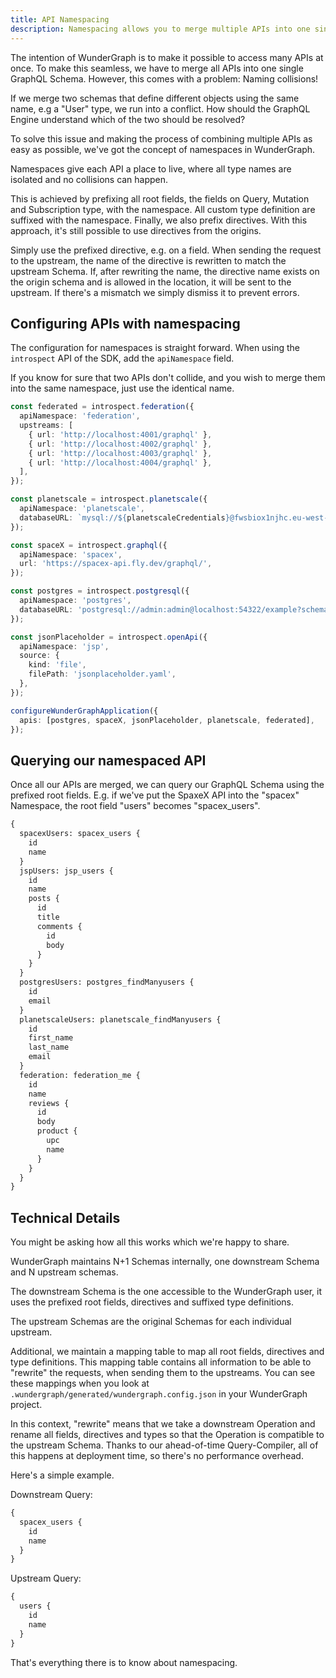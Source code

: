 ```yaml
---
title: API Namespacing
description: Namespacing allows you to merge multiple APIs into one single GraphQL Schema.
---
```


The intention of WunderGraph is to make it possible to access many APIs at once.
To make this seamless, we have to merge all APIs into one single GraphQL Schema.
However, this comes with a problem: Naming collisions!

If we merge two schemas that define different objects using the same name, e.g a "User" type,
we run into a conflict. How should the GraphQL Engine understand which of the two should be resolved?

To solve this issue and making the process of combining multiple APIs as easy as possible,
we've got the concept of namespaces in WunderGraph.

Namespaces give each API a place to live,
where all type names are isolated and no collisions can happen.

This is achieved by prefixing all root fields, the fields on Query, Mutation and Subscription type,
with the namespace. All custom type definition are suffixed with the namespace.
Finally, we also prefix directives. With this approach,
it's still possible to use directives from the origins.

Simply use the prefixed directive, e.g. on a field.
When sending the request to the upstream, the name of the directive is rewritten to match the upstream Schema.
If, after rewriting the name, the directive name exists on the origin schema and is allowed in the location,
it will be sent to the upstream.
If there's a mismatch we simply dismiss it to prevent errors.

## Configuring APIs with namespacing

The configuration for namespaces is straight forward.
When using the `introspect` API of the SDK,
add the `apiNamespace` field.

If you know for sure that two APIs don't collide, and you wish to merge them into the same namespace,
just use the identical name.

```typescript
const federated = introspect.federation({
  apiNamespace: 'federation',
  upstreams: [
    { url: 'http://localhost:4001/graphql' },
    { url: 'http://localhost:4002/graphql' },
    { url: 'http://localhost:4003/graphql' },
    { url: 'http://localhost:4004/graphql' },
  ],
});

const planetscale = introspect.planetscale({
  apiNamespace: 'planetscale',
  databaseURL: `mysql://${planetscaleCredentials}@fwsbiox1njhc.eu-west-3.psdb.cloud/test?sslaccept=strict`,
});

const spaceX = introspect.graphql({
  apiNamespace: 'spacex',
  url: 'https://spacex-api.fly.dev/graphql/',
});

const postgres = introspect.postgresql({
  apiNamespace: 'postgres',
  databaseURL: 'postgresql://admin:admin@localhost:54322/example?schema=public',
});

const jsonPlaceholder = introspect.openApi({
  apiNamespace: 'jsp',
  source: {
    kind: 'file',
    filePath: 'jsonplaceholder.yaml',
  },
});

configureWunderGraphApplication({
  apis: [postgres, spaceX, jsonPlaceholder, planetscale, federated],
});
```

## Querying our namespaced API

Once all our APIs are merged,
we can query our GraphQL Schema using the prefixed root fields.
E.g. if we've put the SpaxeX API into the "spacex" Namespace,
the root field "users" becomes "spacex_users".

```graphql
{
  spacexUsers: spacex_users {
    id
    name
  }
  jspUsers: jsp_users {
    id
    name
    posts {
      id
      title
      comments {
        id
        body
      }
    }
  }
  postgresUsers: postgres_findManyusers {
    id
    email
  }
  planetscaleUsers: planetscale_findManyusers {
    id
    first_name
    last_name
    email
  }
  federation: federation_me {
    id
    name
    reviews {
      id
      body
      product {
        upc
        name
      }
    }
  }
}
```

## Technical Details

You might be asking how all this works which we're happy to share.

WunderGraph maintains N+1 Schemas internally,
one downstream Schema and N upstream schemas.

The downstream Schema is the one accessible to the WunderGraph user,
it uses the prefixed root fields, directives and suffixed type definitions.

The upstream Schemas are the original Schemas for each individual upstream.

Additional, we maintain a mapping table to map all root fields, directives and type definitions.
This mapping table contains all information to be able to "rewrite" the requests, when sending them to the upstreams.
You can see these mappings when you look at `.wundergraph/generated/wundergraph.config.json` in your WunderGraph project.

In this context, "rewrite" means that we take a downstream Operation and rename all fields, directives and types
so that the Operation is compatible to the upstream Schema.
Thanks to our ahead-of-time Query-Compiler, all of this happens at deployment time,
so there's no performance overhead.

Here's a simple example.

Downstream Query:

```graphql
{
  spacex_users {
    id
    name
  }
}
```

Upstream Query:

```graphql
{
  users {
    id
    name
  }
}
```

That's everything there is to know about namespacing.
